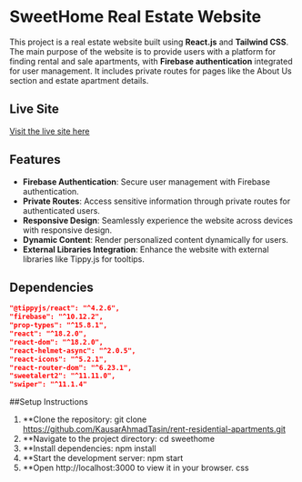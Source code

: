 # SweetHome Real Estate Website

This project is a real estate website built using **React.js** and **Tailwind CSS**. The main purpose of the website is to provide users with a platform for finding rental and sale apartments, with **Firebase authentication** integrated for user management. It includes private routes for pages like the About Us section and estate apartment details.

## Live Site

[Visit the live site here](https://rent-residential-apartment.web.app/)

## Features

- **Firebase Authentication**: Secure user management with Firebase authentication.
- **Private Routes**: Access sensitive information through private routes for authenticated users.
- **Responsive Design**: Seamlessly experience the website across devices with responsive design.
- **Dynamic Content**: Render personalized content dynamically for users.
- **External Libraries Integration**: Enhance the website with external libraries like Tippy.js for tooltips.

## Dependencies

```json
"@tippyjs/react": "^4.2.6",
"firebase": "^10.12.2",
"prop-types": "^15.8.1",
"react": "^18.2.0",
"react-dom": "^18.2.0",
"react-helmet-async": "^2.0.5",
"react-icons": "^5.2.1",
"react-router-dom": "^6.23.1",
"sweetalert2": "^11.11.0",
"swiper": "^11.1.4"
```

##Setup Instructions

1. **Clone the repository: git clone https://github.com/KausarAhmadTasin/rent-residential-apartments.git
2. **Navigate to the project directory: cd sweethome
3. **Install dependencies: npm install
4. **Start the development server: npm start
5. **Open http://localhost:3000 to view it in your browser.
css

